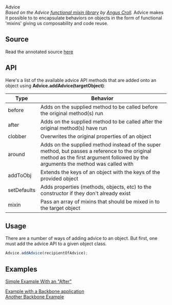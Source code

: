 <div class="project-header">
<div class="project-name">Advice</div>
<div class="intro">
<i>Based on the Advice <a href="https://github.com/twitter/flight/blob/master/lib/advice.js" target="_blank">functional mixin library</a> by <a href="https://twitter.com/angustweets" target="_blank">Angus Croll</a>.</i>
Advice makes it possible to to encapsulate behaviors on objects in the form of functional 'mixins' giving us composability and code reuse.
</div></div>

## Source ##

Read the annotated source <a href="advice.js.html" target="_blank">here</a>


<div class="clear"></div>
<div class="spacer"></div>

## API ##

Here's a list of the available advice API methods that are added onto an object using **Advice.addAdvice(targetObject)**:

| Type      |  Behavior  |
| ------------ | ------------------------------------------------------------------------------------------- |
| before    | Adds on the supplied method to be called before the original method(s) run |
| after       |  Adds on the supplied method to be called after the original method(s) have run |
| clobber   |  Overwrites the original properties of an object |
| around    |  Adds on the supplied method instead of the super method, but passes a reference to the original method as the first argument followed by the arguments the method was called with |
| addToObj | Extends the keys of an object with the keys of the provided object |
| setDefaults | Adds properties (methods, objects, etc) to the constructor if they don't already exist |
| mixin | Pass an array of mixins that should be mixed in to the target object |


## Usage ##
<div class="left">
There are a number of ways of adding advice to an object. But first, one must add the advice API to a given object class.
</div>

```javascript
Advice.addAdvice(recipientOfAdvice);
```

<div class="clear"></div>

## Examples ##
<a href="docs/example1.md.html">Simple Example With an "After"</a>
<div class="clear"></div>
<a href="docs/example2.md.html">Example with a Backbone application</a>
<div class="clear"></div>
<a href="docs/example3.md.html">Another Backbone Example</a>
<div class="clear"></div>
